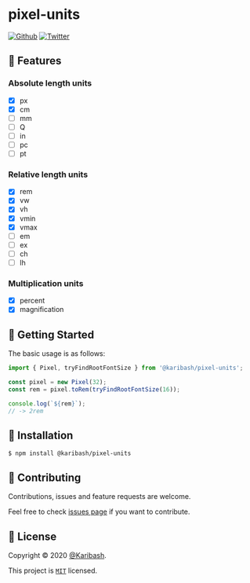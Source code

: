 # pixel-units

[![Github](https://img.shields.io/github/followers/Karibash?label=Follow&logo=github&style=social)](https://github.com/Karibash?tab=followers)
[![Twitter](https://img.shields.io/twitter/follow/Karibash?label=Follow&style=social)](https://twitter.com/intent/follow?screen_name=Karibash)

## 🔧 Features

### Absolute length units

- [x] px
- [x] cm
- [ ] mm
- [ ] Q
- [ ] in
- [ ] pc
- [ ] pt

### Relative length units

- [x] rem
- [x] vw
- [x] vh
- [x] vmin
- [x] vmax
- [ ] em
- [ ] ex
- [ ] ch
- [ ] lh

### Multiplication units

- [x] percent
- [x] magnification

## 👏 Getting Started

The basic usage is as follows:

```typescript
import { Pixel, tryFindRootFontSize } from '@karibash/pixel-units';

const pixel = new Pixel(32);
const rem = pixel.toRem(tryFindRootFontSize(16));

console.log(`${rem}`);
// -> 2rem
```

## 🚀 Installation

```
$ npm install @karibash/pixel-units
```

## 🤝 Contributing

Contributions, issues and feature requests are welcome.

Feel free to check [issues page](https://github.com/Karibash/pixel-units/issues) if you want to contribute.

## 📝 License

Copyright © 2020 [@Karibash](https://twitter.com/karibash).

This project is [```MIT```](https://github.com/Karibash/pixel-units/blob/master/LICENSE) licensed.
